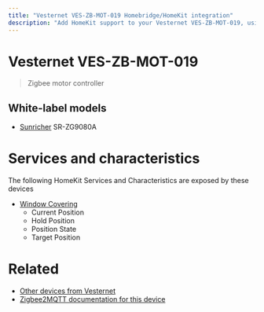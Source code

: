 ```yaml
---
title: "Vesternet VES-ZB-MOT-019 Homebridge/HomeKit integration"
description: "Add HomeKit support to your Vesternet VES-ZB-MOT-019, using Homebridge, Zigbee2MQTT and homebridge-z2m."
---
```

<!---
This file has been GENERATED using src/docgen/docgen.ts
DO NOT EDIT THIS FILE MANUALLY!
-->
# Vesternet VES-ZB-MOT-019
> Zigbee motor controller


## White-label models
* [Sunricher](../index.md#sunricher) SR-ZG9080A

# Services and characteristics
The following HomeKit Services and Characteristics are exposed by
these devices

* [Window Covering](../../cover.md)
  * Current Position
  * Hold Position
  * Position State
  * Target Position


# Related
* [Other devices from Vesternet](../index.md#vesternet)
* [Zigbee2MQTT documentation for this device](https://www.zigbee2mqtt.io/devices/VES-ZB-MOT-019.html)